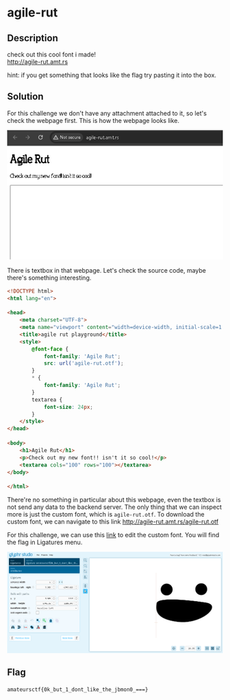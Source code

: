 # agile-rut

## Description
check out this cool font i made! <br>
http://agile-rut.amt.rs

hint: if you get something that looks like the flag try pasting it into the box.

## Solution
For this challenge we don't have any attachment attached to it, so let's check the webpage first.
This is how the webpage looks like.

![agile-rut webpage](./1.png)

There is textbox in that webpage. 
Let's check the source code, maybe there's something interesting.

```html
<!DOCTYPE html>
<html lang="en">

<head>
    <meta charset="UTF-8">
    <meta name="viewport" content="width=device-width, initial-scale=1.0">
    <title>agile rut playground</title>
    <style>
        @font-face {
            font-family: 'Agile Rut';
            src: url('agile-rut.otf');
        }
        * {
            font-family: 'Agile Rut';
        }
        textarea {
            font-size: 24px;
        }
    </style>
</head>

<body>
    <h1>Agile Rut</h1>
    <p>Check out my new font!! isn't it so cool!</p>
    <textarea cols="100" rows="100"></textarea>
</body>

</html>
```

There're no something in particular about this webpage, even the textbox is not send any data to the backend server.
The only thing that we can inspect more is just the custom font, which is `agile-rut.otf`.
To download the custom font, we can navigate to this link http://agile-rut.amt.rs/agile-rut.otf

For this challenge, we can use this [link](https://www.glyphrstudio.com/app/) to edit the custom font.
You will find the flag in Ligatures menu.

![Flag in ligatures](./2.png)

## Flag
`amateursctf{0k_but_1_dont_like_the_jbmon0_===}`
